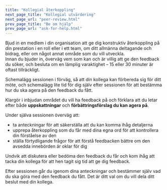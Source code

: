 ```yaml
---
title: "Kollegial återkoppling"
next_page_title: "Kollegial utvärdering"
next_page_url: "peer-review.html"
prev_page_title: "Be om hjälp"
prev_page_url: "ask-for-help.html"
---
```



<div class="card summary"><div class="card-body">Bjud in en medlem i din organisation att ge dig konstruktiv återkoppling på din prestation i en roll eller i ett team, om ditt allmänna deltagande och bidrag, eller om något annat område som du vill utveckla.
</div></div>
Innan du bjuder in, överväg vem som kan och är villig att ge den feedback du söker, och besluta om en lämplig varaktighet – 15 eller 30 minuter är oftast tillräckligt.

Schemalägg sessionen i förväg, så att din kollega kan förbereda sig för ditt möte, och schemalägg lite tid för dig själv efter sessionen för att bestämma hur du ska agera på den feedback du fått.

Klargör i inbjudan området du vill ha feedback på och förklara att du letar efter både **uppskattningar** och **förbättringsförslag du kan agera på**.

Under själva sessionen överväg att:

- ta anteckningar för att säkerställa att du kan komma ihåg detaljerna
- upprepa återkoppling som du får med dina egna ord för att kontrollera din förståelse av den
- ställa förtydligande frågor för att förstå feedbacken bättre om den avsedda innebörden är oklar för dig 

Undvik att diskutera eller bedöma den feedback du får och kom ihåg att tacka din kollega för att hen tagit sig tid att ge dig feedback.

Efter sessionen går du igenom dina anteckningar och bestämmer själv vad du ska göra med den feedback du fått. Det är ditt val om du vill dela ditt beslut med din kollega.